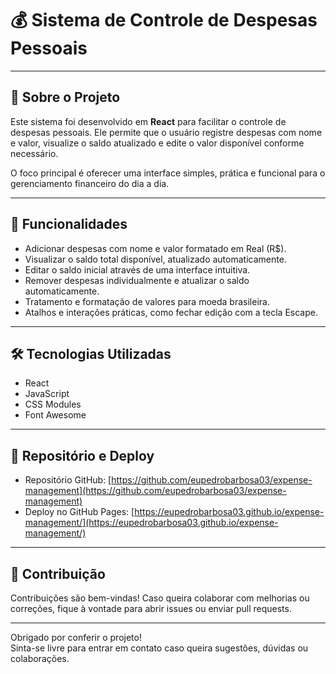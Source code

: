 # 💰 Sistema de Controle de Despesas Pessoais

---

## 🚀 Sobre o Projeto

Este sistema foi desenvolvido em **React** para facilitar o controle de despesas pessoais. Ele permite que o usuário registre despesas com nome e valor, visualize o saldo atualizado e edite o valor disponível conforme necessário.

O foco principal é oferecer uma interface simples, prática e funcional para o gerenciamento financeiro do dia a dia.

---

## 🎯 Funcionalidades

- Adicionar despesas com nome e valor formatado em Real (R$).
- Visualizar o saldo total disponível, atualizado automaticamente.
- Editar o saldo inicial através de uma interface intuitiva.
- Remover despesas individualmente e atualizar o saldo automaticamente.
- Tratamento e formatação de valores para moeda brasileira.
- Atalhos e interações práticas, como fechar edição com a tecla Escape.

---

## 🛠 Tecnologias Utilizadas

- React
- JavaScript
- CSS Modules
- Font Awesome

---

## 📂 Repositório e Deploy

- Repositório GitHub: [https://github.com/eupedrobarbosa03/expense-management](https://github.com/eupedrobarbosa03/expense-management)  
- Deploy no GitHub Pages: [https://eupedrobarbosa03.github.io/expense-management/](https://eupedrobarbosa03.github.io/expense-management/)

---

## 🤝 Contribuição

Contribuições são bem-vindas! Caso queira colaborar com melhorias ou correções, fique à vontade para abrir issues ou enviar pull requests.

---


Obrigado por conferir o projeto!  
Sinta-se livre para entrar em contato caso queira sugestões, dúvidas ou colaborações.

